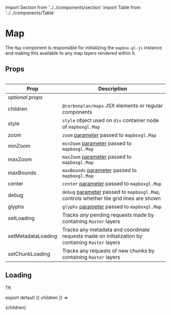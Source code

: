 import Section from '../../components/section'
import Table from '../../components/Table'

# Map

The `Map` component is responsible for initializing the `mapbox-gl-js` instance and making this available to any map layers rendered within it.

## Props

<Table>

| Prop               | Description                                                                                                                                            |
| ------------------ | ------------------------------------------------------------------------------------------------------------------------------------------------------ |
| _optional props_   |                                                                                                                                                        |
| children           | `@carbonplan/maps` JSX elements or regular components                                                                                                  |
| style              | `style` object used on `div` container node of `mapboxgl.Map`                                                                                          |
| zoom               | `zoom` [parameter](https://docs.mapbox.com/mapbox-gl-js/api/map/#map-parameters) passed to `mapboxgl.Map`                                              |
| minZoom            | `minZoom` [parameter](https://docs.mapbox.com/mapbox-gl-js/api/map/#map-parameters) passed to `mapboxgl.Map`                                           |
| maxZoom            | `maxZoom` [parameter](https://docs.mapbox.com/mapbox-gl-js/api/map/#map-parameters) passed to `mapboxgl.Map`                                           |
| maxBounds          | `maxBounds` [parameter](https://docs.mapbox.com/mapbox-gl-js/api/map/#map-parameters) passed to `mapboxgl.Map`                                         |
| center             | `center` [parameter](https://docs.mapbox.com/mapbox-gl-js/api/map/#map-parameters) passed to `mapboxgl.Map`                                            |
| debug              | `debug` [parameter](https://docs.mapbox.com/mapbox-gl-js/api/map/#map-parameters) passed to `mapboxgl.Map`, controls whether tile grid lines are shown |
| glyphs             | `glyphs` [parameter](https://docs.mapbox.com/mapbox-gl-js/api/map/#map-parameters) passed to `mapboxgl.Map`                                            |
| setLoading         | Tracks _any_ pending requests made by containing `Raster` layers                                                                                       |
| setMetadataLoading | Tracks any metadata and coordinate requests made on initialization by containing `Raster` layers                                                       |
| setChunkLoading    | Tracks any requests of new chunks by containing `Raster` layers                                                                                        |

</Table>

## Loading

TK

export default ({ children }) => <Section name='map'>{children}</Section>
